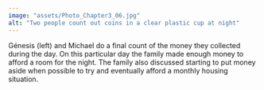 ```yaml
---
image: "assets/Photo_Chapter3_06.jpg"
alt: "Two people count out coins in a clear plastic cup at night"
---
```

Génesis (left) and Michael do a final count of the money they collected during the day. On this particular day the family made enough money to afford a room for the night. The family also discussed starting to put money aside when possible to try and eventually afford a monthly housing situation.